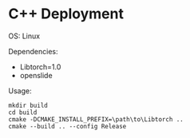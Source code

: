 # C++ Deployment

OS: Linux

Dependencies:
 - Libtorch=1.0
 - openslide

Usage:
```
mkdir build
cd build
cmake -DCMAKE_INSTALL_PREFIX=\path\to\Libtorch ..
cmake --build .. --config Release
```
